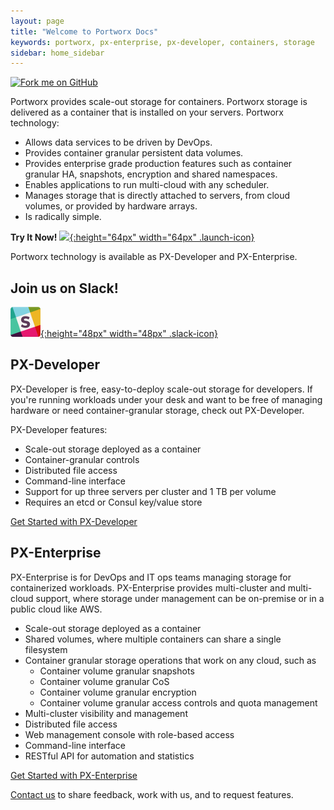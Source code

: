 ```yaml
---
layout: page
title: "Welcome to Portworx Docs"
keywords: portworx, px-enterprise, px-developer, containers, storage
sidebar: home_sidebar
---
```


<a href="https://github.com/portworx/px-docs"><img class="topfork" width="149px" height="149px" src="https://s3.amazonaws.com/github/ribbons/forkme_right_orange_ff7600.png" alt="Fork me on GitHub"></a>

Portworx provides scale-out storage for containers. Portworx storage is delivered as a container that is installed on your servers. Portworx technology:

* Allows data services to be driven by DevOps. 
* Provides container granular persistent data volumes.
* Provides enterprise grade production features such as container granular HA, snapshots, encryption and shared namespaces.
* Enables applications to run multi-cloud with any scheduler.
* Manages storage that is directly attached to servers, from cloud volumes, or provided by hardware arrays.
* Is radically simple.

**Try It Now!**
[![](/images/launch.png){:height="64px" width="64px" .launch-icon}](/get-started-asap.html)

Portworx technology is available as PX-Developer and PX-Enterprise.

## Join us on Slack!

[![](/images/slack.png){:height="48px" width="48px" .slack-icon}](http://slack.portworx.com)

## PX-Developer

PX-Developer is free, easy-to-deploy scale-out storage for developers. If you're running workloads under your desk and want to be free of managing hardware or need container-granular storage, check out PX-Developer.

PX-Developer features:

* Scale-out storage deployed as a container
* Container-granular controls
* Distributed file access
* Command-line interface
* Support for up three servers per cluster and 1 TB per volume
* Requires an etcd or Consul key/value store

<a href="get-started-px-developer.html" class="btn btn-primary">Get Started with PX-Developer</a>
<br/>

## PX-Enterprise

PX-Enterprise is for DevOps and IT ops teams managing storage for containerized workloads. PX-Enterprise provides multi-cluster and multi-cloud support, where storage under management can be on-premise or in a public cloud like AWS.

* Scale-out storage deployed as a container
* Shared volumes, where multiple containers can share a single filesystem
* Container granular storage operations that work on any cloud, such as
  * Container volume granular snapshots
  * Container volume granular CoS
  * Container volume granular encryption
  * Container volume granular access controls and quota management
* Multi-cluster visibility and management
* Distributed file access
* Web management console with role-based access
* Command-line interface
* RESTful API for automation and statistics

<a href="get-started-px-enterprise.html" class="btn btn-primary">Get Started with PX-Enterprise</a>


[Contact us](http://portworx.com/contact-us/) to share feedback, work with us, and to request features.

